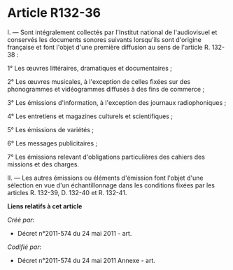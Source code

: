 # Article R132-36

I. ― Sont intégralement collectés par l'Institut national de l'audiovisuel et conservés les documents sonores suivants
lorsqu'ils sont d'origine française et font l'objet d'une première diffusion au sens de l'article R. 132-38 :

1° Les œuvres littéraires, dramatiques et documentaires ;

2° Les œuvres musicales, à l'exception de celles fixées sur des phonogrammes et vidéogrammes diffusés à des fins de
commerce ;

3° Les émissions d'information, à l'exception des journaux radiophoniques ;

4° Les entretiens et magazines culturels et scientifiques ;

5° Les émissions de variétés ;

6° Les messages publicitaires ;

7° Les émissions relevant d'obligations particulières des cahiers des missions et des charges.

II. ― Les autres émissions ou éléments d'émission font l'objet d'une sélection en vue d'un échantillonnage dans les
conditions fixées par les articles R. 132-39, D. 132-40 et R. 132-41.

**Liens relatifs à cet article**

_Créé par_:

  - Décret n°2011-574 du 24 mai 2011  - art.

_Codifié par_:

  - Décret n°2011-574 du 24 mai 2011 Annexe - art.
